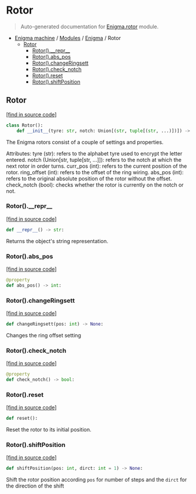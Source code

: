 # Rotor

> Auto-generated documentation for [Enigma.rotor](blob/master/Enigma/rotor.py) module.

- [Enigma machine](..\README.md#enigma-machine-index) / [Modules](..\MODULES.md#enigma-machine-modules) / [Enigma](index.md#enigma) / Rotor
    - [Rotor](#rotor)
        - [Rotor().\_\_repr\_\_](#rotor__repr__)
        - [Rotor().abs_pos](#rotorabs_pos)
        - [Rotor().changeRingsett](#rotorchangeringsett)
        - [Rotor().check_notch](#rotorcheck_notch)
        - [Rotor().reset](#rotorreset)
        - [Rotor().shiftPosition](#rotorshiftposition)

## Rotor

[[find in source code]](blob/master/Enigma/rotor.py#L6)

```python
class Rotor():
    def __init__(tyre: str, notch: Union[(str, tuple[(str, ...)])]) -> None:
```

The Enigma rotors consist of a couple of settings and properties.

Attributes:
    tyre (str): refers to the alphabet tyre used to encrypt the letter entered.
    notch (Union[str, tuple[str, ...]]): refers to the notch at which the next rotor in order turns.
    curr_pos (int): refers to the current position of the rotor.
    ring_offset (int): refers to the offset of the ring wiring.
    abs_pos (int): refers to the original absolute position of the rotor without the offset.
    check_notch (bool): checks whether the rotor is currently on the notch or not.

### Rotor().\_\_repr\_\_

[[find in source code]](blob/master/Enigma/rotor.py#L38)

```python
def __repr__() -> str:
```

Returns the object's string representation.

### Rotor().abs_pos

[[find in source code]](blob/master/Enigma/rotor.py#L27)

```python
@property
def abs_pos() -> int:
```

### Rotor().changeRingsett

[[find in source code]](blob/master/Enigma/rotor.py#L58)

```python
def changeRingsett(pos: int) -> None:
```

Changes the ring offset setting

### Rotor().check_notch

[[find in source code]](blob/master/Enigma/rotor.py#L31)

```python
@property
def check_notch() -> bool:
```

### Rotor().reset

[[find in source code]](blob/master/Enigma/rotor.py#L51)

```python
def reset():
```

Reset the rotor to its initial position.

### Rotor().shiftPosition

[[find in source code]](blob/master/Enigma/rotor.py#L67)

```python
def shiftPosition(pos: int, dirct: int = 1) -> None:
```

Shift the rotor position according `pos` for number of steps and the `dirct` for
the direction of the shift
